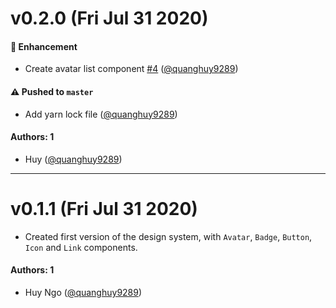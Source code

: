 # v0.2.0 (Fri Jul 31 2020)

#### 🚀 Enhancement

- Create avatar list component [#4](https://github.com/quanghuy9289/my-design-system/pull/4) ([@quanghuy9289](https://github.com/quanghuy9289))

#### ⚠️ Pushed to `master`

- Add yarn lock file ([@quanghuy9289](https://github.com/quanghuy9289))

#### Authors: 1

- Huy ([@quanghuy9289](https://github.com/quanghuy9289))

---

# v0.1.1 (Fri Jul 31 2020)

- Created first version of the design system, with `Avatar`, `Badge`, `Button`, `Icon` and `Link` components.

#### Authors: 1

- Huy Ngo ([@quanghuy9289](https://github.com/quanghuy9289))
